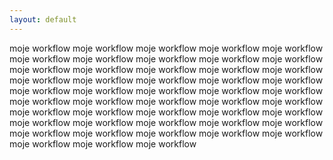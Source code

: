 ```yaml
---
layout: default
---
```


moje workflow
moje workflow
moje workflow
moje workflow
moje workflow
moje workflow
moje workflow
moje workflow
moje workflow
moje workflow
moje workflow
moje workflow
moje workflow
moje workflow
moje workflow
moje workflow
moje workflow
moje workflow
moje workflow
moje workflow
moje workflow
moje workflow
moje workflow
moje workflow
moje workflow
moje workflow
moje workflow
moje workflow
moje workflow
moje workflow
moje workflow
moje workflow
moje workflow
moje workflow
moje workflow
moje workflow
moje workflow
moje workflow
moje workflow
moje workflow
moje workflow
moje workflow
moje workflow
moje workflow
moje workflow
moje workflow
moje workflow
moje workflow
